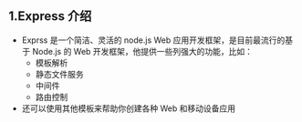 ## 1.Express 介绍

* Exprss 是一个简洁、灵活的 node.js Web 应用开发框架，是目前最流行的基于 Node.js 的 Web 开发框架，他提供一些列强大的功能，比如：
  * 模板解析
  * 静态文件服务
  * 中间件
  * 路由控制
* 还可以使用其他模板来帮助你创建各种 Web 和移动设备应用
